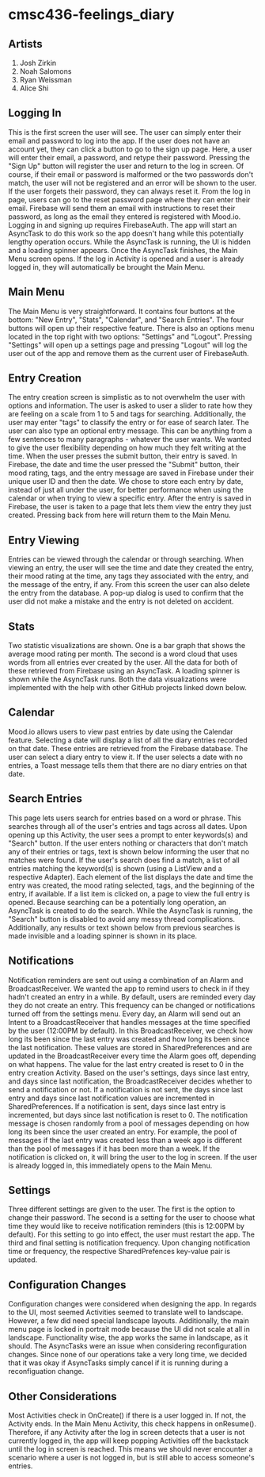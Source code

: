 # cmsc436-feelings_diary

## Artists
1. Josh Zirkin
2. Noah Salomons
3. Ryan Weissman
4. Alice Shi

## Logging In
This is the first screen the user will see. The user can simply enter their email and password to log into the app. If the user does not have an account yet, they can click a button to go to the sign up page. Here, a user will enter their email, a password, and retype their password. Pressing the "Sign Up" button will register the user and return to the log in screen. Of course, if their email or password is malformed or the two passwords don't match, the user will not be registered and an error will be shown to the user. If the user forgets their password, they can always reset it. From the log in page, users can go to the reset password page where they can enter their email. Firebase will send them an email with instructions to reset their password, as long as the email they entered is registered with Mood.io. Logging in and signing up requires FirebaseAuth. The app will start an AsyncTask to do this work so the app doesn't hang while this potentially lengthy operation occurs. While the AsyncTask is running, the UI is hidden and a loading spinner appears. Once the AsyncTask finishes, the Main Menu screen opens. If the log in Activity is opened and a user is already logged in, they will automatically be brought the Main Menu. 

## Main Menu
The Main Menu is very straightforward. It contains four buttons at the bottom: "New Entry", "Stats", "Calendar", and "Search Entries". The four buttons will open up their respective feature. There is also an options menu located in the top right with two options: "Settings" and "Logout". Pressing "Settings" will open up a settings page and pressing "Logout" will log the user out of the app and remove them as the current user of FirebaseAuth.

## Entry Creation
The entry creation screen is simplistic as to not overwhelm the user with options and information. The user is asked to user a slider to rate how they are feeling on a scale from 1 to 5 and tags for searching. Additionally, the user may enter "tags" to classify the entry or for ease of search later. The user can also type an optional entry message. This can be anything from a few sentences to many paragraphs - whatever the user wants. We wanted to give the user flexibility depending on how much they felt writing at the time. When the user presses the submit button, their entry is saved. In Firebase, the date and time the user pressed the "Submit" button, their mood rating, tags, and the entry message are saved in Firebase under their unique user ID and then the date. We chose to store each entry by date, instead of just all under the user, for better performance when using the calendar or when trying to view a specific entry. After the entry is saved in Firebase, the user is taken to a page that lets them view the entry they just created. Pressing back from here will return them to the Main Menu. 

## Entry Viewing
Entries can be viewed through the calendar or through searching. When viewing an entry, the user will see the time and date they created the entry, their mood rating at the time, any tags they associated with the entry, and the message of the entry, if any. From this screen the user can also delete the entry from the database. A pop-up dialog is used to confirm that the user did not make a mistake and the entry is not deleted on accident. 

## Stats
Two statistic visualizations are shown. One is a bar graph that shows the average mood rating per month. The second is a word cloud that uses words from all entries ever created by the user. All the data for both of these retrieved from Firebase using an AsyncTask. A loading spinner is shown while the AsyncTask runs. Both the data visualizations were implemented with the help with other GitHub projects linked down below. 

## Calendar
Mood.io allows users to view past entries by date using the Calendar feature. Selecting a date will display a list of all the diary entries recorded on that date. These entries are retrieved from the Firebase database. The user can select a diary entry to view it. If the user selects a date with no entries, a Toast message tells them that there are no diary entries on that date. 

## Search Entries 
This page lets users search for entries based on a word or phrase. This searches through all of the user's entries and tags across all dates. Upon opening up this Activity, the user sees a prompt to enter keywords(s) and "Search" button. If the user enters nothing or characters that don't match any of their entries or tags, text is shown below informing the user that no matches were found. If the user's search does find a match, a list of all entries matching the keyword(s) is shown (using a ListView and a respective Adapter). Each element of the list displays the date and time the entry was created, the mood rating selected, tags, and the beginning of the entry, if available. If a list item is clicked on, a page to view the full entry is opened. Because searching can be a potentially long operation, an AsyncTask is created to do the search. While the AsyncTask is running, the "Search" button is disabled to avoid any messy thread complications. Additionally, any results or text shown below from previous searches is made invisible and a loading spinner is shown in its place. 

## Notifications 
Notification reminders are sent out using a combination of an Alarm and BroadcastReceiver. We wanted the app to remind users to check in if they hadn't created an entry in a while. By default, users are reminded every day they do not create an entry. This frequency can be changed or notifications turned off from the settings menu. Every day, an Alarm will send out an Intent to a BroadcastReceiver that handles messages at the time specified by the user (12:00PM by default). In this BroadcastReceiver, we check how long its been since the last entry was created and how long its been since the last notification. These values are stored in SharedPreferences and are updated in the BroadcastReceiver every time the Alarm goes off, depending on what happens. The value for the last entry created is reset to 0 in the entry creation Activity. Based on the user's settings, days since last entry, and days since last notification, the BroadcastReceiver decides whether to send a notification or not. If a notification is not sent, the days since last entry and days since last notification values are incremented in SharedPreferences. If a notification is sent, days since last entry is incremented, but days since last notification is reset to 0. The notification message is chosen randomly from a pool of messages depending on how long its been since the user created an entry. For example, the pool of messages if the last entry was created less than a week ago is different than the pool of messages if it has been more than a week. If the notification is clicked on, it will bring the user to the log in screen. If the user is already logged in, this immediately opens to the Main Menu. 

## Settings 
Three different settings are given to the user. The first is the option to change their password. The second is a setting for the user to choose what time they would like to receive notification reminders (this is 12:00PM by default). For this setting to go into effect, the user must restart the app. The third and final setting is notification frequency. Upon changing notification time or frequency, the respective SharedPrefences key-value pair is updated. 

## Configuration Changes 
Configuration changes were considered when designing the app. In regards to the UI, most seemed Activities seemed to translate well to landscape. However, a few did need special landscape layouts. Additionally, the main menu page is locked in portrait mode because the UI did not scale at all in landscape. Functionality wise, the app works the same in landscape, as it should. The AsyncTasks were an issue when considering reconfiguration changes. Since none of our operations take a very long time, we decided that it was okay if AsyncTasks simply cancel if it is running during a reconfiguation change.

## Other Considerations 
Most Activities check in OnCreate() if there is a user logged in. If not, the Activity ends. In the Main Menu Activity, this check happens in onResume(). Therefore, if any Activity after the log in screen detects that a user is not currently logged in, the app will keep popping Activities off the backstack until the log in screen is reached. This means we should never encounter a scenario where a user is not logged in, but is still able to access someone's entries.
